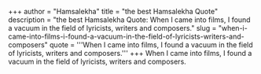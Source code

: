 +++
author = "Hamsalekha"
title = "the best Hamsalekha Quote"
description = "the best Hamsalekha Quote: When I came into films, I found a vacuum in the field of lyricists, writers and composers."
slug = "when-i-came-into-films-i-found-a-vacuum-in-the-field-of-lyricists-writers-and-composers"
quote = '''When I came into films, I found a vacuum in the field of lyricists, writers and composers.'''
+++
When I came into films, I found a vacuum in the field of lyricists, writers and composers.
